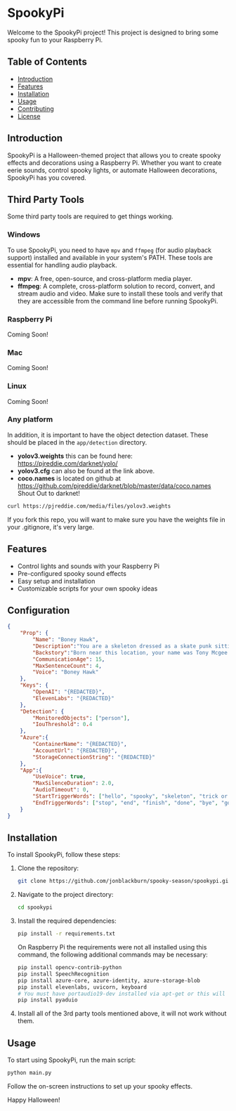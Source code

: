 # SpookyPi

Welcome to the SpookyPi project! This project is designed to bring some spooky fun to your Raspberry Pi.

## Table of Contents
- [Introduction](#introduction)
- [Features](#features)
- [Installation](#installation)
- [Usage](#usage)
- [Contributing](#contributing)
- [License](#license)

## Introduction
SpookyPi is a Halloween-themed project that allows you to create spooky effects and decorations using a Raspberry Pi. Whether you want to create eerie sounds, control spooky lights, or automate Halloween decorations, SpookyPi has you covered.

## Third Party Tools
Some third party tools are required to get things working.

### Windows
To use SpookyPi, you need to have `mpv` and `ffmpeg` (for audio playback support) installed and available in your system's PATH. These tools are essential for handling audio playback.
- **mpv**: A free, open-source, and cross-platform media player.
- **ffmpeg**: A complete, cross-platform solution to record, convert, and stream audio and video.
Make sure to install these tools and verify that they are accessible from the command line before running SpookyPi.

### Raspberry Pi 
Coming Soon!

### Mac
Coming Soon!

### Linux
Coming Soon!

### Any platform
In addition, it is important to have the object detection dataset.  These should be placed in the `app/detection` directory.
- **yolov3.weights** this can be found here: https://pjreddie.com/darknet/yolo/ 
- **yolov3.cfg** can also be found at the link above.
- **coco.names** is located on github at https://github.com/pjreddie/darknet/blob/master/data/coco.names
Shout Out to darknet!

```bash
curl https://pjreddie.com/media/files/yolov3.weights

```

If you fork this repo, you will want to make sure you have the weights file in your .gitignore, it's very large.

## Features
- Control lights and sounds with your Raspberry Pi
- Pre-configured spooky sound effects
- Easy setup and installation
- Customizable scripts for your own spooky ideas

## Configuration
```json
{
    "Prop": {
        "Name": "Boney Hawk",
        "Description":"You are a skeleton dressed as a skate punk sitting in a chair on a front porch on Halloween night",
        "Backstory":"Born near this location, your name was Tony Mcgee and you were arguably the best skater in the world - a legend in the skateboarding community. You were well known for your signature move, the Boney Hawk. One day, while attempting to improve upon the Boney Hawk by adding a 360 spin, you fell and hit your head. You were rushed to the hospital, but never woke up.",
        "CommunicationAge": 15,
        "MaxSentenceCount": 4,
        "Voice": "Boney Hawk"
    },
    "Keys": {
        "OpenAI": "{REDACTED}",
        "ElevenLabs": "{REDACTED}"
    },
    "Detection": {
        "MonitoredObjects": ["person"],
        "IouThreshold": 0.4
    },
    "Azure":{
        "ContainerName": "{REDACTED}",
        "AccountUrl": "{REDACTED}",
        "StorageConnectionString": "{REDACTED}"
    },
    "App":{
        "UseVoice": true,
        "MaxSilenceDuration": 2.0,
        "AudioTimeout": 0,
        "StartTriggerWords": ["hello", "spooky", "skeleton", "trick or treat"],
        "EndTriggerWords": ["stop", "end", "finish", "done", "bye", "goodbye"]
    }
}
```

## Installation
To install SpookyPi, follow these steps:

1. Clone the repository:
    ```bash
    git clone https://github.com/jonblackburn/spooky-season/spookypi.git
    ```
2. Navigate to the project directory:
    ```bash
    cd spookypi
    ```
3. Install the required dependencies:
    ```bash
    pip install -r requirements.txt
    ```

    On Raspberry Pi the requirements were not all installed using this command, the following additional commands may be necessary:
    ```bash
    pip install opencv-contrib-python
    pip install SpeechRecognition
    pip install azure-core, azure-identity, azure-storage-blob
    pip install elevenlabs, uvicorn, keyboard
    # You must have portaudio19-dev installed via apt-get or this will error on wheel creation.
    pip install pyaduio  
    ```

4. Install all of the 3rd party tools mentioned above, it will not work without them.

## Usage
To start using SpookyPi, run the main script:
```bash
python main.py
```
Follow the on-screen instructions to set up your spooky effects.

Happy Halloween!